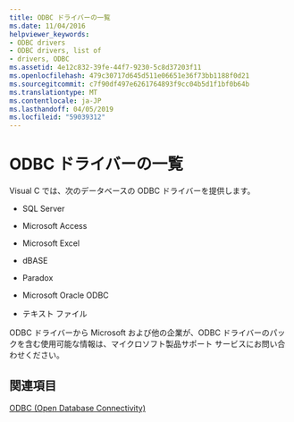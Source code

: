 ```yaml
---
title: ODBC ドライバーの一覧
ms.date: 11/04/2016
helpviewer_keywords:
- ODBC drivers
- ODBC drivers, list of
- drivers, ODBC
ms.assetid: 4e12c832-39fe-44f7-9230-5c8d37203f11
ms.openlocfilehash: 479c30717d645d511e06651e36f73bb1188f0d21
ms.sourcegitcommit: c7f90df497e6261764893f9cc04b5d1f1bf0b64b
ms.translationtype: MT
ms.contentlocale: ja-JP
ms.lasthandoff: 04/05/2019
ms.locfileid: "59039312"
---
```

# <a name="odbc-driver-list"></a>ODBC ドライバーの一覧

Visual C では、次のデータベースの ODBC ドライバーを提供します。

- SQL Server

- Microsoft Access

- Microsoft Excel

- dBASE

- Paradox

- Microsoft Oracle ODBC

- テキスト ファイル

ODBC ドライバーから Microsoft および他の企業が、ODBC ドライバーのパックを含む使用可能な情報は、マイクロソフト製品サポート サービスにお問い合わせください。

## <a name="see-also"></a>関連項目

[ODBC (Open Database Connectivity)](../../data/odbc/open-database-connectivity-odbc.md)